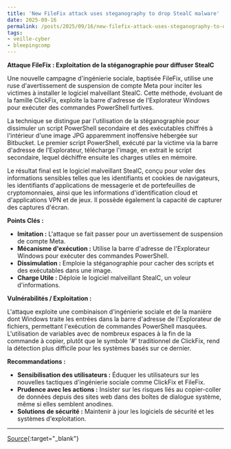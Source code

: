 ```yaml
---
title: 'New FileFix attack uses steganography to drop StealC malware'
date: 2025-09-16
permalink: /posts/2025/09/16/new-filefix-attack-uses-steganography-to-drop-stealc-malware/
tags:
- veille-cyber
- bleepingcomp
---
```

**Attaque FileFix : Exploitation de la stéganographie pour diffuser StealC**

Une nouvelle campagne d'ingénierie sociale, baptisée FileFix, utilise une ruse d'avertissement de suspension de compte Meta pour inciter les victimes à installer le logiciel malveillant StealC. Cette méthode, évoluant de la famille ClickFix, exploite la barre d'adresse de l'Explorateur Windows pour exécuter des commandes PowerShell furtives.

La technique se distingue par l'utilisation de la stéganographie pour dissimuler un script PowerShell secondaire et des exécutables chiffrés à l'intérieur d'une image JPG apparemment inoffensive hébergée sur Bitbucket. Le premier script PowerShell, exécuté par la victime via la barre d'adresse de l'Explorateur, télécharge l'image, en extrait le script secondaire, lequel déchiffre ensuite les charges utiles en mémoire.

Le résultat final est le logiciel malveillant StealC, conçu pour voler des informations sensibles telles que les identifiants et cookies de navigateurs, les identifiants d'applications de messagerie et de portefeuilles de cryptomonnaies, ainsi que les informations d'identification cloud et d'applications VPN et de jeux. Il possède également la capacité de capturer des captures d'écran.

**Points Clés :**

*   **Imitation :** L'attaque se fait passer pour un avertissement de suspension de compte Meta.
*   **Mécanisme d'exécution :** Utilise la barre d'adresse de l'Explorateur Windows pour exécuter des commandes PowerShell.
*   **Dissimulation :** Emploie la stéganographie pour cacher des scripts et des exécutables dans une image.
*   **Charge Utile :** Déploie le logiciel malveillant StealC, un voleur d'informations.

**Vulnérabilités / Exploitation :**

L'attaque exploite une combinaison d'ingénierie sociale et de la manière dont Windows traite les entrées dans la barre d'adresse de l'Explorateur de fichiers, permettant l'exécution de commandes PowerShell masquées. L'utilisation de variables avec de nombreux espaces à la fin de la commande à copier, plutôt que le symbole '#' traditionnel de ClickFix, rend la détection plus difficile pour les systèmes basés sur ce dernier.

**Recommandations :**

*   **Sensibilisation des utilisateurs :** Éduquer les utilisateurs sur les nouvelles tactiques d'ingénierie sociale comme ClickFix et FileFix.
*   **Prudence avec les actions :** Insister sur les risques liés au copier-coller de données depuis des sites web dans des boîtes de dialogue système, même si elles semblent anodines.
*   **Solutions de sécurité :** Maintenir à jour les logiciels de sécurité et les systèmes d'exploitation.

---
[Source](https://www.bleepingcomputer.com/news/security/new-filefix-attack-uses-steganography-to-drop-stealc-malware/){:target="_blank"}
